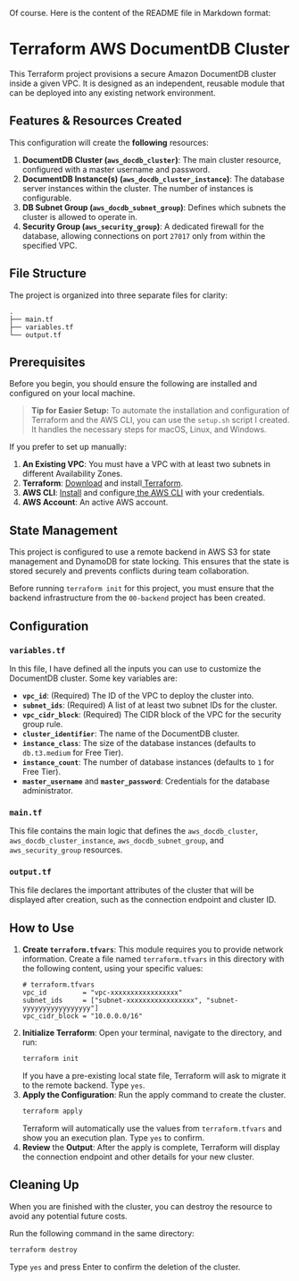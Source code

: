 Of course. Here is the content of the README file in Markdown format:

# Terraform AWS DocumentDB Cluster

This Terraform project provisions a secure Amazon DocumentDB cluster inside a given VPC. It is designed as an independent, reusable module that can be deployed into any existing network environment.

## Features & Resources Created

This configuration will create the **following** resources:

1.  **DocumentDB Cluster (`aws_docdb_cluster`)**: The main cluster resource, configured with a master username and password.
2.  **DocumentDB Instance(s) (`aws_docdb_cluster_instance`)**: The database server instances within the cluster. The number of instances is configurable.
3.  **DB Subnet Group (`aws_docdb_subnet_group`)**: Defines which subnets the cluster is allowed to operate in.
4.  **Security Group (`aws_security_group`)**: A dedicated firewall for the database, allowing connections on port `27017` only from within the specified VPC.

## File Structure

The project is organized into three separate files for clarity:

```
.
├── main.tf
├── variables.tf
└── output.tf
```

## Prerequisites

Before you begin, you should ensure the following are installed and configured on your local machine.

> **Tip for Easier Setup:**
> To automate the installation and configuration of Terraform and the AWS CLI, you can use the `setup.sh` script I created. It handles the necessary steps for macOS, Linux, and Windows.

If you prefer to set up manually:

1.  **An Existing VPC**: You must have a VPC with at least two subnets in different Availability Zones.
2.  **Terraform**: [Download](https://learn.hashicorp.com/tutorials/terraform/install-cli) and install[ Terraform](https://learn.hashicorp.com/tutorials/terraform/install-cli).
3.  **AWS CLI**: [Install](https://docs.aws.amazon.com/cli/latest/userguide/cli-chap-configure.html) and configure[ the AWS CLI](https://docs.aws.amazon.com/cli/latest/userguide/cli-chap-configure.html) with your credentials.
4.  **AWS Account**: An active AWS account.

## State Management

This project is configured to use a remote backend in AWS S3 for state management and DynamoDB for state locking. This ensures that the state is stored securely and prevents conflicts during team collaboration.

Before running `terraform init` for this project, you must ensure that the backend infrastructure from the `00-backend` project has been created.

## Configuration

### `variables.tf`

In this file, I have defined all the inputs you can use to customize the DocumentDB cluster. Some key variables are:

- **`vpc_id`**: (Required) The ID of the VPC to deploy the cluster into.
- **`subnet_ids`**: (Required) A list of at least two subnet IDs for the cluster.
- **`vpc_cidr_block`**: (Required) The CIDR block of the VPC for the security group rule.
- **`cluster_identifier`**: The name of the DocumentDB cluster.
- **`instance_class`**: The size of the database instances (defaults to `db.t3.medium` for Free Tier).
- **`instance_count`**: The number of database instances (defaults to `1` for Free Tier).
- **`master_username`** and **`master_password`**: Credentials for the database administrator.

### `main.tf`

This file contains the main logic that defines the `aws_docdb_cluster`, `aws_docdb_cluster_instance`, `aws_docdb_subnet_group`, and `aws_security_group` resources.

### `output.tf`

This file declares the important attributes of the cluster that will be displayed after creation, such as the connection endpoint and cluster ID.

## How to Use

1.  **Create `terraform.tfvars`**: This module requires you to provide network information. Create a file named `terraform.tfvars` in this directory with the following content, using your specific values:
    ```hcl
    # terraform.tfvars
    vpc_id         = "vpc-xxxxxxxxxxxxxxxxx"
    subnet_ids     = ["subnet-xxxxxxxxxxxxxxxxx", "subnet-yyyyyyyyyyyyyyyyy"]
    vpc_cidr_block = "10.0.0.0/16"
    ```
2.  **Initialize Terraform**: Open your terminal, navigate to the directory, and run:
    ```bash
    terraform init
    ```
    If you have a pre-existing local state file, Terraform will ask to migrate it to the remote backend. Type `yes`.
3.  **Apply the Configuration**: Run the apply command to create the cluster.
    ```bash
    terraform apply
    ```
    Terraform will automatically use the values from `terraform.tfvars` and show you an execution plan. Type `yes` to confirm.
4.  **Review** the **Output**: After the apply is complete, Terraform will display the connection endpoint and other details for your new cluster.

## Cleaning Up

When you are finished with the cluster, you can destroy the resource to avoid any potential future costs.

Run the following command in the same directory:

```bash
terraform destroy
```

Type `yes` and press Enter to confirm the deletion of the cluster.
